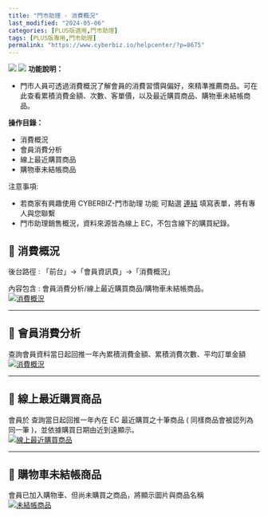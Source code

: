 ```yaml
---
title: "門市助理 - 消費概況"
last_modified: "2024-05-06"
categories: [PLUS版適用,門市助理]
tags: [PLUS版專用,門市助理]
permalink: "https://www.cyberbiz.io/helpcenter/?p=8675"
---
```


![](https://www.cyberbiz.io/support/wp-content/uploads/門市助理.png)
![](https://www.cyberbiz.io/helpcenter/wp-content/uploads/PLUS版3.png)
**功能說明：**  

* 門市人員可透過消費概況了解會員的消費習慣與偏好，來精準推薦商品。可在此查看累積消費金額、次數、客單價，以及最近購買商品、購物車未結帳商品。

**操作目錄：**

* 消費概況
* 會員消費分析
* 線上最近購買商品
* 購物車未結帳商品

注意事項:  

* 若商家有興趣使用 CYBERBIZ-門市助理 功能 可點選 [連結](https://docs.google.com/forms/d/e/1FAIpQLScAzqU3OckpsS-XBy3yvioKksDBazronFTuEl_RBonxCATHaQ/viewform) 填寫表單，將有專人與您聯繫
* 門市助理銷售概況，資料來源皆為線上 EC，不包含線下的購買紀錄。

## 📌 消費概況


後台路徑 :  「前台」→「會員資訊頁」→「消費概況」  

內容包含 : 會員消費分析/線上最近購買商品/購物車未結帳商品。  
[![消費概況](https://www.cyberbiz.io/support/wp-content/uploads/門市助理-消費概況04.png)](https://www.cyberbiz.io/support/wp-content/uploads/門市助理-消費概況04.png)

* * *

## 📌 會員消費分析


查詢會員資料當日起回推一年內累積消費金額、累積消費次數、平均訂單金額  
[![消費概況](https://www.cyberbiz.io/support/wp-content/uploads/門市助理-消費概況01.png)](https://www.cyberbiz.io/support/wp-content/uploads/門市助理-消費概況01.png)

* * *

## 📌 線上最近購買商品


會員於 查詢當日起回推一年內在 EC 最近購買之十筆商品 ( 同樣商品會被認列為同一筆 )，並依據購買日期由近到遠顯示。  
[![線上最近購買商品](https://www.cyberbiz.io/support/wp-content/uploads/門市助理-消費概況02.png)](https://www.cyberbiz.io/support/wp-content/uploads/門市助理-消費概況02.png)

* * *

## 📌 購物車未結帳商品


會員已加入購物車、但尚未購買之商品，將顯示圖片與商品名稱  
[![未結帳商品](https://www.cyberbiz.io/support/wp-content/uploads/門市助理-消費概況03.png)](https://www.cyberbiz.io/support/wp-content/uploads/門市助理-消費概況03.png)  

